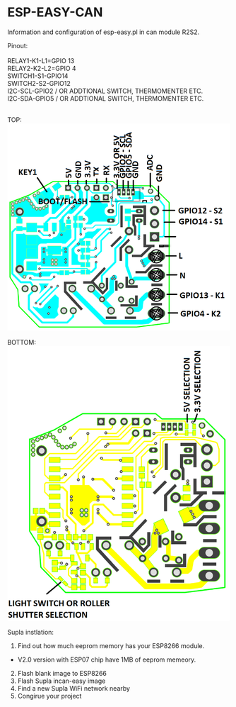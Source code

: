 # ESP-EASY-CAN
Information and configuration of esp-easy.pl in can module R2S2.

Pinout:
<BR><BR>
RELAY1-K1-L1=GPIO 13
<BR>
RELAY2-K2-L2=GPIO 4
<BR>
SWITCH1-S1-GPIO14
<BR>
SWITCH2-S2-GPIO12
 <BR>
I2C-SCL-GPIO2 / OR ADDTIONAL SWITCH, THERMOMENTER ETC. 
<BR>
I2C-SDA-GPIO5 / OR ADDTIONAL SWITCH, THERMOMENTER ETC. 
<BR><BR>
  
TOP:
<img src="https://github.com/Bobsonkz/ESP-EASY-CAN/blob/master/IN%20CAN%20CONECTION%20V2.0.png" alt="IN CAN MODULE V2.0">

BOTTOM:
<img src="https://github.com/Bobsonkz/ESP-EASY-CAN/blob/master/IN%20CAN%20CONECTION%20V2.0%20-%20BOTTOM.png" alt="IN CAN MODULE V2.0">

Supla instlation:
1. Find out how much eeprom memory has your ESP8266 module.
- V2.0 version with ESP07 chip have 1MB of eeprom memeory.
2. Flash blank image to ESP8266 
3. Flash Supla incan-easy image
4. Find a new Supla WiFi network nearby
5. Congirue your project
